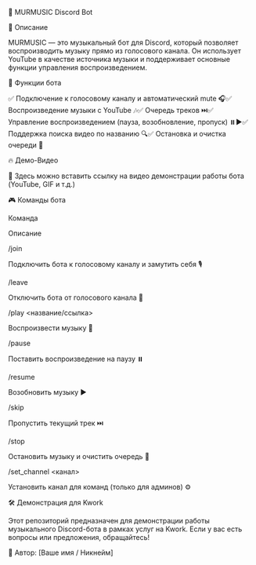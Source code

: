🎵 MURMUSIC Discord Bot

📌 Описание

MURMUSIC — это музыкальный бот для Discord, который позволяет воспроизводить музыку прямо из голосового канала. Он использует YouTube в качестве источника музыки и поддерживает основные функции управления воспроизведением.

🚀 Функции бота

✅ Подключение к голосовому каналу и автоматический mute 🎧✅ Воспроизведение музыки с YouTube 🎶✅ Очередь треков ⏭️✅ Управление воспроизведением (пауза, возобновление, пропуск) ⏸️▶️✅ Поддержка поиска видео по названию 🔍✅ Остановка и очистка очереди 🛑

🔥 Демо-Видео

🎥 Здесь можно вставить ссылку на видео демонстрации работы бота (YouTube, GIF и т.д.)

🎮 Команды бота

Команда

Описание

/join

Подключить бота к голосовому каналу и замутить себя 🎙️

/leave

Отключить бота от голосового канала 🚪

/play <название/ссылка>

Воспроизвести музыку 🎵

/pause

Поставить воспроизведение на паузу ⏸️

/resume

Возобновить музыку ▶️

/skip

Пропустить текущий трек ⏭️

/stop

Остановить музыку и очистить очередь 🛑

/set_channel <канал>

Установить канал для команд (только для админов) ⚙️

🛠 Демонстрация для Kwork

Этот репозиторий предназначен для демонстрации работы музыкального Discord-бота в рамках услуг на Kwork. Если у вас есть вопросы или предложения, обращайтесь!

📌 Автор: [Ваше имя / Никнейм]
